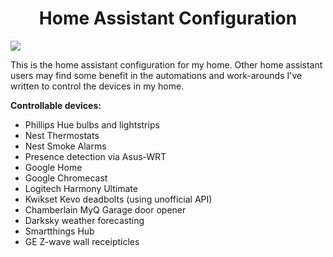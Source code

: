 <h1 style="text-align: center;"><strong>Home Assistant Configuration</strong></h1>

<img src="https://github.com/Bahnburner/Home-Assistant-Config/blob/master/screenshot.png">

<p>This is the&nbsp;home assistant configuration for my home. Other home assistant users may find some benefit in the automations and work-arounds I've written to control the devices in my home.&nbsp;</p>
<p><strong>Controllable devices:</strong></p>
<ul>
<li>Phillips Hue bulbs and lightstrips</li>
<li>Nest Thermostats</li>
<li>Nest Smoke Alarms</li>
<li>Presence detection via Asus-WRT</li>
<li>Google Home</li>
<li>Google Chromecast</li>
<li>Logitech Harmony Ultimate</li>
<li>Kwikset Kevo deadbolts (using unofficial API)</li>
<li>Chamberlain MyQ Garage door opener</li>
<li>Darksky weather forecasting</li>
<li>Smartthings Hub</li>
<li>GE Z-wave wall receipticles</li>

</ul>
